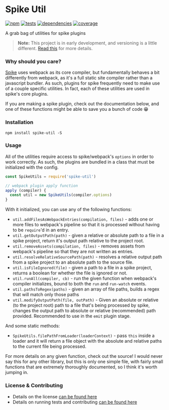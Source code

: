 # Spike Util

[![npm](http://img.shields.io/npm/v/spike-util.svg?style=flat)](https://badge.fury.io/js/spike-util) [![tests](http://img.shields.io/travis/static-dev/spike-util/master.svg?style=flat)](https://travis-ci.org/static-dev/spike-util) [![dependencies](http://img.shields.io/david/static-dev/spike-util.svg?style=flat)](https://david-dm.org/static-dev/spike-util) [![coverage](http://img.shields.io/coveralls/static-dev/spike-util.svg?style=flat)](https://coveralls.io/github/static-dev/spike-util)

A grab bag of utilities for spike plugins

> **Note:** This project is in early development, and versioning is a little different. [Read this](http://markup.im/#q4_cRZ1Q) for more details.

### Why should you care?

[Spike](http://github.com/static-dev/spike) uses webpack as its core compiler, but fundamentally behaves a bit differently from webpack, as it's a full static site compiler rather than a javascript bundler. As such, plugins for spike frequently need to make use of a couple specific utilities. In fact, each of these utilities are used in spike's core plugins.

If you are making a spike plugin, check out the documentation below, and one of these functions might be able to save you a bunch of code :grin:

### Installation

`npm install spike-util -S`

### Usage

All of the utilities require access to spike/webpack's `options` in order to work correctly. As such, the plugins are bundled in a class that must be initialized with the config.

```js
const SpikeUtils = require('spike-util')

// webpack plugin apply function
apply (compiler) {
  const util = new SpikeUtils(compiler.options)
}
```

With it initialized, you can use any of the following functions:

- `util.addFilesAsWebpackEntries(compilation, files)` - adds one or more files to webpack's pipeline so that it is processed without having to be `require`'d in an entry.
- `util.getOutputPath(path)` - given a relative or absolute path to a file in a spike project, return it's output path relative to the project root.
- `util.removeAssets(compilation, files)` - removes assets from webpack's pipeline so that they are not written as entries.
- `util.resolveRelativeSourcePath(path)` - resolves a relative output path from a spike project to an absolute path to the source file.
- `util.isFileIgnored(file)` - given a path to a file in a spike project, returns a boolean for whether the file is ignored or not.
- `util.runAll(compiler, cb)` - run the given function when webpack's compiler initializes, bound to both the `run` and `run-watch` events.
- `util.pathsToRegex(paths)` - given an array of file paths, builds a regex that will match only those paths
- `util.modifyOutputPath(file, outPath)` - Given an absolute or relative (to the project root) path to a file that's being processed by spike, changes the output path to absolute or relative (recommended) path provided. Recommended to use in the `emit` plugin stage.

And some static methods:
- `SpikeUtils.filePathFromLoader(loaderContext)` - pass `this` inside a loader and it will return a file object with the absolute and relative paths to the current file being processed.

For more details on any given function, check out the source! I would never say this for any other library, but this is only one simple file, with fairly small functions that are extremely thoroughly documented, so I think it's worth jumping in.

### License & Contributing

- Details on the license [can be found here](LICENSE.md)
- Details on running tests and contributing [can be found here](contributing.md)
